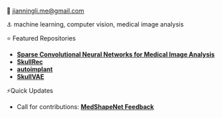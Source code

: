 :email: jianningli.me@gmail.com

:anchor: machine learning, computer vision, medical image analysis

:star: Featured Repositories
* [**Sparse Convolutional Neural Networks for Medical Image Analysis**](https://github.com/Jianningli/SparseCNN)
* [**SkullRec**](https://github.com/Project-MONAI/research-contributions/tree/main/SkullRec)
* [**autoimplant**](https://github.com/Jianningli/autoimplant)
* [**SkullVAE**](https://github.com/Jianningli/skullVAE)
  
⚡Quick Updates
* Call for contributions: [**MedShapeNet Feedback**](https://github.com/Jianningli/medshapenet-feedback)


